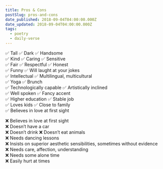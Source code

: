```yaml
---
title: Pros & Cons
postSlug: pros-and-cons
date_published: 2018-09-04T04:00:00.000Z
date_updated: 2018-09-04T04:00:00.000Z
tags:
  - poetry
  - daily-verse
---
```


✅ Tall ✅ Dark ✅ Handsome  
✅ Kind ✅ Caring ✅ Sensitive  
✅ Fair ✅ Respectful ✅ Honest  
✅ Funny ✅ Will laught at your jokes  
✅ Intellectual ✅ Multilingual, multicultural  
✅ Yoga ✅ Brunch  
✅ Technologically capable ✅ Artistically inclined  
✅ Well spoken ✅ Fancy accent  
✅ Higher education ✅ Stable job  
✅ Loves kids ✅ Close to family  
✅ Believes in love at first sight

❌ Believes in love at first sight  
❌ Doesn’t have a car  
❌ Doesn’t drink ❌ Doesn’t eat animals  
❌ Needs dancing lessons  
❌ Insists on superior aesthetic sensibilities, sometimes without evidence  
❌ Needs care, affection, understanding  
❌ Needs some alone time  
❌ Easily hurt at times

